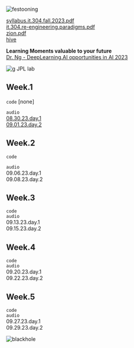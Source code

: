 ![festooning](https://github.com/bbe2/instructor.brian/assets/59778456/52834799-fe5e-49ab-80fc-24191da1224d)

[syllabus.it.304.fall.2023.pdf](https://github.com/bbe2/instructor.brian/files/12490135/syllabus.it.304.fall.2023.pdf)  
[it.304.re-engineering.paradigms.pdf](https://github.com/bbe2/instructor.brian/files/12475703/it.304.re-engineering.paradigms.pdf)   
[zion.pdf](https://github.com/bbe2/instructor.brian/files/12494131/zion.pdf)  
[hive](https://drive.google.com/drive/folders/1daLZsYcS_3Myezd8MJm_ybcF8oY_Ly4h?usp=sharing)

**Learning Moments valuable to your future**  
[Dr. Ng - DeepLearning.AI opportunities in AI 2023](https://www.youtube.com/watch?v=5p248yoa3oE)  

![g JPL lab](https://github.com/bbe2/instructor.brian/assets/59778456/0a999b9c-e3c3-40f7-9b09-0d91b4df0537)  


## Week.1  
`code`  [none]

`audio`  
[08.30.23.day.1](https://snhu-my.sharepoint.com/:u:/g/personal/b_hogan_snhu_edu/ESTlitFr8wZMriRoUIg5LUQBGmolCt4KVBuGVxoHu8PK9w?e=yjQa2E)  
[09.01.23.day.2](https://snhu-my.sharepoint.com/:u:/g/personal/b_hogan_snhu_edu/EdLrrSoUKzhAkhN2qORwtHYBGoJWKza_TMIV942_M0l6VQ?e=uLdedq)  


## Week.2  
`code`  


`audio`  
09.06.23.day.1  
09.08.23.day.2  

## Week.3  
`code`  
`audio`  
09.13.23.day.1  
09.15.23.day.2  

## Week.4  
`code`  
`audio`  
09.20.23.day.1  
09.22.23.day.2  


## Week.5  
`code`  
`audio`  
09.27.23.day.1  
09.29.23.day.2  



![blackhole](https://github.com/bbe2/instructor.brian/assets/59778456/5b0376a6-b2c3-4147-8501-594fc4de5f33)
